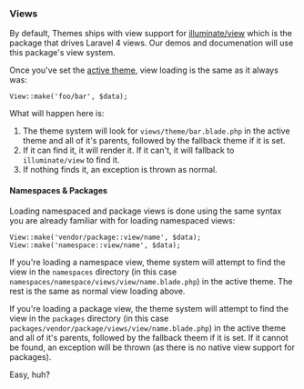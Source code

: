 ### Views

By default, Themes ships with view support for [illuminate/view](http://github.com/illuminate/view) which is the package that drives Laravel 4 views. Our demos and documenation will use this package's view system.

Once you've set the [active theme](/themes-2/configuration), view loading is the same as it always was:

	View::make('foo/bar', $data);

What will happen here is:

1. The theme system will look for `views/theme/bar.blade.php` in the active theme and all of it's parents, followed by the fallback theme if it is set.
2. If it can find it, it will render it. If it can't, it will fallback to `illuminate/view` to find it.
3. If nothing finds it, an exception is thrown as normal.

#### Namespaces & Packages

Loading namespaced and package views is done using the same syntax you are already familiar with for loading namespaced views:

	View::make('vendor/package::view/name', $data);
	View::make('namespace::view/name', $data);

If you're loading a namespace view, theme system will attempt to find the view in the `namespaces` directory (in this case `namespaces/namespace/views/view/name.blade.php`) in the active theme. The rest is the same as normal view loading above.

If you're loading a package view, the theme system will attempt to find the view in the `packages` directory (in this case `packages/vendor/package/views/view/name.blade.php`) in the active theme and all of it's parents, followed by the fallback theem if it is set. If it cannot be found, an exception will be thrown (as there is no native view support for packages).

Easy, huh?
